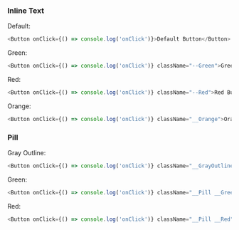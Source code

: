 ### Inline Text

Default:

```js
<Button onClick={() => console.log('onClick')}>Default Button</Button>
```

Green:

```js
<Button onClick={() => console.log('onClick')} className="--Green">Green Button</Button>
```

Red:

```js
<Button onClick={() => console.log('onClick')} className="--Red">Red Button</Button>
```

Orange:

```js
<Button onClick={() => console.log('onClick')} className="__Orange">Orange Button</Button>
```

### Pill

Gray Outline:

```js
<Button onClick={() => console.log('onClick')} className="__GrayOutline">Gray Outline</Button>
```

Green:

```js
<Button onClick={() => console.log('onClick')} className="__Pill __Green">Green Pill</Button>
```

Red:

```js
<Button onClick={() => console.log('onClick')} className="__Pill __Red">Red Pill</Button>
```
